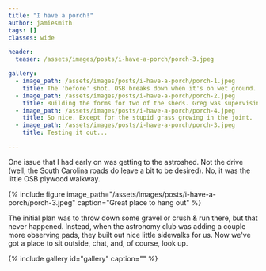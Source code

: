 ```yaml
---
title: "I have a porch!"
author: jamiesmith
tags: []
classes: wide

header:
  teaser: /assets/images/posts/i-have-a-porch/porch-3.jpeg

gallery:
  - image_path: /assets/images/posts/i-have-a-porch/porch-1.jpeg
    title: The 'before' shot. OSB breaks down when it's on wet ground.
  - image_path: /assets/images/posts/i-have-a-porch/porch-2.jpeg
    title: Building the forms for two of the sheds. Greg was supervising
  - image_path: /assets/images/posts/i-have-a-porch/porch-4.jpeg
    title: So nice. Except for the stupid grass growing in the joint.
  - image_path: /assets/images/posts/i-have-a-porch/porch-3.jpeg
    title: Testing it out...

---
```


One issue that I had early on was getting to the astroshed. Not the drive (well, 
the South Carolina roads do leave a bit to be desired). No, it was the little OSB
plywood walkway.

<!--more-->

{%
  include figure image_path="/assets/images/posts/i-have-a-porch/porch-3.jpeg"
  caption="Great place to hang out"
%}


The initial plan was to throw down some gravel or crush & run there, but that never
happened. Instead, when the astronomy club was adding a couple more observing pads,
they built out nice little sidewalks for us. Now we've got a place to sit outside, 
chat, and, of course, look up.

{% include gallery id="gallery" caption="<add caption here>" %}

